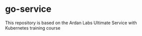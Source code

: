 # go-service
This repository is based on the Ardan Labs Ultimate Service with Kubernetes training course
